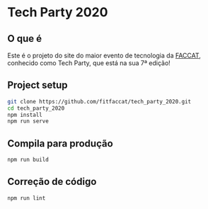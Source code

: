 # Tech Party 2020

## O que é
Este é o projeto do site do maior evento de tecnologia da [FACCAT](https://www2.faccat.br/portal/), conhecido como Tech Party, que está na sua 7ª edição!

## Project setup
```bash
git clone https://github.com/fitfaccat/tech_party_2020.git
cd tech_party_2020
npm install
npm run serve
```

## Compila para produção
```bash
npm run build
```

## Correção de código
```bash
npm run lint
```